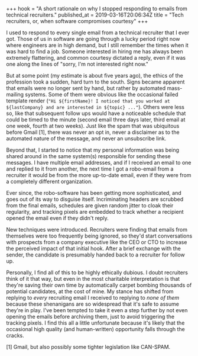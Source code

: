 +++
hook = "A short rationale on why I stopped responding to emails from technical recruiters."
published_at = 2019-03-16T20:06:34Z
title = "Tech recruiters, or, when software compromises courtesy"
+++

I used to respond to every single email from a technical
recruiter that I ever got. Those of us in software are
going through a lucky period right now where engineers are
in high demand, but I still remember the times when it was
hard to find a job. Someone interested in hiring me has
always been extremely flattering, and common courtesy
dictated a reply, even if it was one along the lines of
"sorry, I'm not interested right now."

But at some point (my estimate is about five years ago),
the ethics of the profession took a sudden, hard turn to
the south. Signs became apparent that emails were no longer
sent by hand, but rather by automated mass-mailing systems.
Some of them were obvious like the occasional failed
template render (`"Hi ${firstName}! I noticed that you
worked at ${lastCompany} and are interested in ${topic}
..."`). Others were less so, like that subsequent follow
ups would have a noticeable schedule that could be timed to
the minute (second email three days later, third email at
one week, fourth at two weeks). Just like the spam that was
ubiquitous before Gmail [1], there was never an opt in,
never a disclaimer as to the automated nature of the
message, and never an unsubscribe link.

Beyond that, I started to notice that my personal
information was being shared around in the same system(s)
responsible for sending these messages. I have multiple
email addresses, and if I received an email to one and
replied to it from another, the next time I got a
robo-email from a recruiter it would be from the more
up-to-date email, even if they were from a completely
different organization.

Ever since, the robo-software has been getting more
sophisticated, and goes out of its way to disguise itself.
Incriminating headers are scrubbed from the final emails,
schedules are given random jitter to cloak their
regularity, and tracking pixels are embedded to track
whether a recipient opened the email even if they didn't
reply.

New techniques were introduced. Recruiters were finding
that emails from themselves were too frequently being
ignored, so they'd start conversations with prospects from
a company executive like the CEO or CTO to increase the
perceived impact of that initial hook. After a brief
exchange with the sender, the candidate is presumably
handed back to a recruiter for follow up.

Personally, I find all of this to be highly ethically
dubious. I doubt recruiters think of it that way, but even
in the most charitable interpretation is that they're
saving their own time by automatically carpet bombing
thousands of potential candidates, at the cost of mine.
My stance has shifted from replying to *every* recruiting
email I received to replying to *none of them* because
these shenanigans are so widespread that it's safe to
assume they're in play. I've been tempted to take it even a
step further by not even opening the emails before
archiving them, just to avoid triggering the tracking
pixels. I find this all a little unfortunate because it's
likely that the occasional high quality (and human-written)
opportunity falls through the cracks.

[1] Gmail, but also possibly some tighter legislation like
CAN-SPAM.
